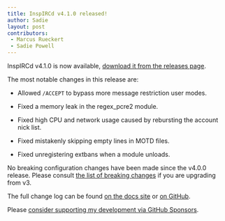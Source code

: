 ```yaml
---
title: InspIRCd v4.1.0 released!
author: Sadie
layout: post
contributors:
 - Marcus Rueckert
 - Sadie Powell
---
```


InspIRCd v4.1.0 is now available, [download it from the releases page](https://github.com/inspircd/inspircd/releases/tag/v4.1.0).

The most notable changes in this release are:

- Allowed `/ACCEPT` to bypass more message restriction user modes.

- Fixed a memory leak in the regex_pcre2 module.

- Fixed high CPU and network usage caused by rebursting the account nick list.

- Fixed mistakenly skipping empty lines in MOTD files.

- Fixed unregistering extbans when a module unloads.

<!--more-->

No breaking configuration changes have been made since the v4.0.0 release. Please consult [the list of breaking changes](https://docs.inspircd.org/4/breaking-changes) if you are upgrading from v3.

The full change log can be found [on the docs site](https://docs.inspircd.org/4/change-log/#inspircd-410) or [on GitHub](https://github.com/inspircd/inspircd/compare/v4.0.1...v4.1.0).

Please [consider supporting my development via GitHub Sponsors](https://github.com/sponsors/SadieCat/).
